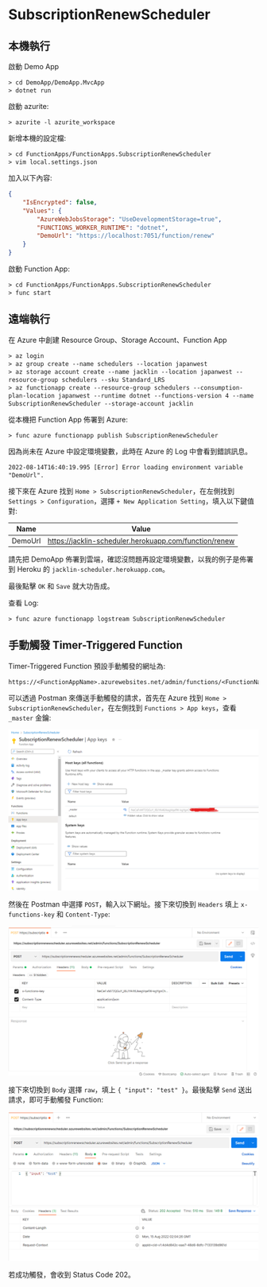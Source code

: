 # SubscriptionRenewScheduler

## 本機執行

啟動 Demo App

```
> cd DemoApp/DemoApp.MvcApp
> dotnet run
```

啟動 azurite:

```
> azurite -l azurite_workspace
```

新增本機的設定檔:

```
> cd FunctionApps/FunctionApps.SubscriptionRenewScheduler
> vim local.settings.json
```

加入以下內容:

```json
{
    "IsEncrypted": false,
    "Values": {
        "AzureWebJobsStorage": "UseDevelopmentStorage=true",
        "FUNCTIONS_WORKER_RUNTIME": "dotnet",
        "DemoUrl": "https://localhost:7051/function/renew"
    }
}
```

啟動 Function App:

```
> cd FunctionApps/FunctionApps.SubscriptionRenewScheduler
> func start
```

## 遠端執行

在 Azure 中創建 Resource Group、Storage Account、Function App

```
> az login
> az group create --name schedulers --location japanwest
> az storage account create --name jacklin --location japanwest --resource-group schedulers --sku Standard_LRS
> az functionapp create --resource-group schedulers --consumption-plan-location japanwest --runtime dotnet --functions-version 4 --name SubscriptionRenewScheduler --storage-account jacklin
```

從本機把 Function App 佈署到 Azure:

```
> func azure functionapp publish SubscriptionRenewScheduler
```

因為尚未在 Azure 中設定環境變數，此時在 Azure 的 Log 中會看到錯誤訊息。

```
2022-08-14T16:40:19.995 [Error] Error loading environment variable "DemoUrl".
```

接下來在 Azure 找到 `Home > SubscriptionRenewScheduler`，在左側找到 `Settings > Configuration`，選擇 `+ New Application Setting`，填入以下鍵值對:

|Name|Value|
|----|-----|
|DemoUrl|https://jacklin-scheduler.herokuapp.com/function/renew|

請先把 DemoApp 佈署到雲端，確認沒問題再設定環境變數，以我的例子是佈署到 Heroku 的 `jacklin-scheduler.herokuapp.com`。

最後點擊 `OK` 和 `Save` 就大功告成。

查看 Log:

```
> func azure functionapp logstream SubscriptionRenewScheduler
```


## 手動觸發 Timer-Triggered Function

Timer-Triggered Function 預設手動觸發的網址為:

```
https://<FunctionAppName>.azurewebsites.net/admin/functions/<FunctionName>
```

可以透過 Postman 來傳送手動觸發的請求，首先在 Azure 找到 `Home > SubscriptionRenewScheduler`，在左側找到 `Functions > App keys`，查看 `_master` 金鑰:

![](./images/0.png)

然後在 Postman 中選擇 `POST`，輸入以下網址。接下來切換到 `Headers` 填上 `x-functions-key` 和 `Content-Type`:

![](./images/1.png)

接下來切換到 `Body` 選擇 `raw`，填上 `{ "input": "test" }`。最後點擊 `Send` 送出請求，即可手動觸發 Function:

![](./images/2.png)

若成功觸發，會收到 Status Code 202。
